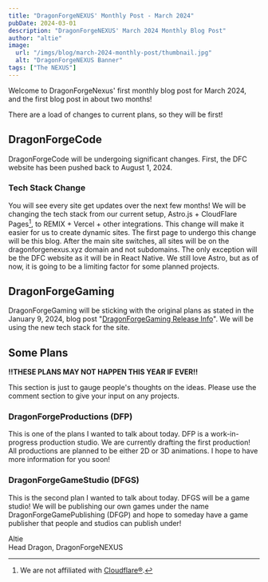 ```yaml
---
title: "DragonForgeNEXUS' Monthly Post - March 2024"
pubDate: 2024-03-01
description: "DragonForgeNEXUS' March 2024 Monthly Blog Post"
author: "altie"
image:
  url: "/imgs/blog/march-2024-monthly-post/thumbnail.jpg"
  alt: "DragonForgeNEXUS Banner"
tags: ["The NEXUS"]
---
```

Welcome to DragonForgeNexus' first monthly blog post for March 2024, and the first blog post in about two months!

There are a load of changes to current plans, so they will be first!

## DragonForgeCode
DragonForgeCode will be undergoing significant changes. First, the DFC website has been pushed back to August 1, 2024.

### Tech Stack Change
You will see every site get updates over the next few months! We will be changing the tech stack from our current setup, Astro.js + CloudFlare Pages[^1], to REMIX + Vercel + other integrations. This change will make it easier for us to create dynamic sites. The first page to undergo this change will be this blog. After the main site switches, all sites will be on the dragonforgenexus.xyz domain and not subdomains. The only exception will be the DFC website as it will be in React Native. We still love Astro, but as of now, it is going to be a limiting factor for some planned projects.

## DragonForgeGaming
DragonForgeGaming will be sticking with the original plans as stated in the January 9, 2024, blog post "[DragonForgeGaming Release Info](/blog/gaming-release-info/)". We will be using the new tech stack for the site.

## Some Plans
**!!THESE PLANS MAY NOT HAPPEN THIS YEAR IF EVER!!**

This section is just to gauge people's thoughts on the ideas. Please use the comment section to give your input on any projects.

### DragonForgeProductions (DFP)
This is one of the plans I wanted to talk about today. DFP is a work-in-progress production studio. We are currently drafting the first production! All productions are planned to be either 2D or 3D animations. I hope to have more information for you soon!

### DragonForgeGameStudio (DFGS)
This is the second plan I wanted to talk about today. DFGS will be a game studio! We will be publishing our own games under the name DragonForgeGamePublishing (DFGP) and hope to someday have a game publisher that people and studios can publish under!

Altie  
Head Dragon, DragonForgeNEXUS

[^1]: We are not affiliated with [Cloudflare®](https://www.cloudflare.com).
